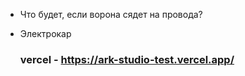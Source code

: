 
 - Что будет, если ворона сядет на провода?
 - Электрокар

   ### vercel - https://ark-studio-test.vercel.app/
